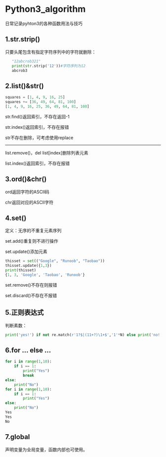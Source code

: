 # Python3_algorithm
日常记录pyhton3的各种函数用法与技巧

## 1.str.strip()

只要头尾包含有指定字符序列中的字符就删除：

```python
   "12abcrob321" 
   print(str.strip('12'))#字符序列为12
   abcrob3
```

## 2.list()&str()

```python
squares = [1, 4, 9, 16, 25]
squares += [36, 49, 64, 81, 100]
[1, 4, 9, 16, 25, 36, 49, 64, 81, 100]
```

str.find()返回索引，不存在返回-1

str.index()返回索引，不存在报错

str不存在删除，可考虑使用replace

------

list.remove()，del list[index]删除列表元素

list.index()返回索引，不存在报错

## 3.ord()&chr()

ord返回字符的ASCII码

chr返回对应的ASCII字符

## 4.set()

定义：无序的不重复元素序列

set.add()重复则不进行操作

set.update()添加元素

```python
thisset = set(("Google", "Runoob", "Taobao"))
thisset.update({1,3})
print(thisset)
{1, 3, 'Google', 'Taobao', 'Runoob'}
```

set.remove()不存在则报错

set.discard()不存在不报错

## 5.正则表达式

判断素数：

```python
print('yes!') if not re.match(r'1?$|(11+?)\1+$','1'*N) else print('no!')
```

## 6.for ... else ...

```python
for i in range(1,10):
	if i == 1:
		print("Yes")
		break
else:
	print("No")
for i in range(1,10):
	if i == 1:
		print("Yes")
else:
	print("No")
Yes
Yes
No
```

## 7.global
声明变量为全局变量，函数内部也可使用。

